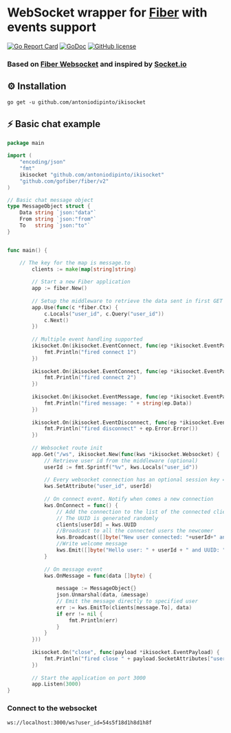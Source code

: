 
# WebSocket wrapper for [Fiber](https://github.com/gofiber/fiber) with events support
[![Go Report Card](https://goreportcard.com/badge/github.com/antoniodipinto/ikisocket)](https://goreportcard.com/report/github.com/antoniodipinto/ikisocket)
[![GoDoc](https://godoc.org/github.com/antoniodipinto/ikisocket?status.svg)](https://godoc.org/github.com/antoniodipinto/ikisocket)
[![GitHub license](https://img.shields.io/badge/license-MIT-blue.svg)](https://github.com/antoniodipinto/ikisocket/blob/master/LICENSE)
### Based on [Fiber Websocket](https://github.com/gofiber/websocket) and inspired by [Socket.io](https://github.com/socketio/socket.io)

## ⚙️ Installation

```
go get -u github.com/antoniodipinto/ikisocket
```

## ⚡️ Basic chat example

```go
package main

import (
	"encoding/json"
	"fmt"
	ikisocket "github.com/antoniodipinto/ikisocket"
	"github.com/gofiber/fiber/v2"
)

// Basic chat message object
type MessageObject struct {
	Data string `json:"data"`
	From string `json:"from"`
	To   string `json:"to"`
}


func main() {

	// The key for the map is message.to
    	clients := make(map[string]string)
    
    	// Start a new Fiber application
    	app := fiber.New()
    
    	// Setup the middleware to retrieve the data sent in first GET request
    	app.Use(func(c *fiber.Ctx) {
    		c.Locals("user_id", c.Query("user_id"))
    		c.Next()
    	})
    
    	// Multiple event handling supported
    	ikisocket.On(ikisocket.EventConnect, func(ep *ikisocket.EventPayload) {
    		fmt.Println("fired connect 1")
    	})
    
    	ikisocket.On(ikisocket.EventConnect, func(ep *ikisocket.EventPayload) {
    		fmt.Println("fired connect 2")
    	})
    
    	ikisocket.On(ikisocket.EventMessage, func(ep *ikisocket.EventPayload) {
    		fmt.Println("fired message: " + string(ep.Data))
    	})
    
    	ikisocket.On(ikisocket.EventDisconnect, func(ep *ikisocket.EventPayload) {
    		fmt.Println("fired disconnect" + ep.Error.Error())
    	})
    
    	// Websocket route init
    	app.Get("/ws", ikisocket.New(func(kws *ikisocket.Websocket) {
    		// Retrieve user id from the middleware (optional)
    		userId := fmt.Sprintf("%v", kws.Locals("user_id"))
    
    		// Every websocket connection has an optional session key => value storage
    		kws.SetAttribute("user_id", userId)
    
    		// On connect event. Notify when comes a new connection
    		kws.OnConnect = func() {
    			// Add the connection to the list of the connected clients
    			// The UUID is generated randomly
    			clients[userId] = kws.UUID
    			//Broadcast to all the connected users the newcomer
    			kws.Broadcast([]byte("New user connected: "+userId+" and UUID: "+kws.UUID), true)
    			//Write welcome message
    			kws.Emit([]byte("Hello user: " + userId + " and UUID: " + kws.UUID))
    		}
    
    		// On message event
    		kws.OnMessage = func(data []byte) {
    
    			message := MessageObject{}
    			json.Unmarshal(data, &message)
    			// Emit the message directly to specified user
    			err := kws.EmitTo(clients[message.To], data)
    			if err != nil {
    				fmt.Println(err)
    			}
    		}
    	}))
    
    	ikisocket.On("close", func(payload *ikisocket.EventPayload) {
    		fmt.Println("fired close " + payload.SocketAttributes["user_id"])
    	})
    
    	// Start the application on port 3000
    	app.Listen(3000)
}
```
### Connect to the websocket

```
ws://localhost:3000/ws?user_id=54s5f18d1h8d1h8f
```
